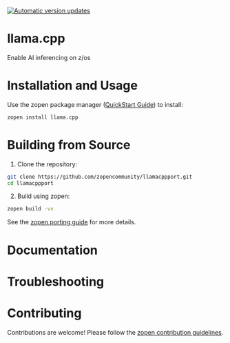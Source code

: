 [![Automatic version updates](https://github.com/zopencommunity/llama.cppport/actions/workflows/bump.yml/badge.svg)](https://github.com/ZOSOpenTools/llama.cppport/actions/workflows/bump.yml)

# llama.cpp

Enable AI inferencing on z/os

# Installation and Usage

Use the zopen package manager ([QuickStart Guide](https://zopen.community/#/Guides/QuickStart)) to install:
```bash
zopen install llama.cpp
```

# Building from Source

1. Clone the repository:
```bash
git clone https://github.com/zopencommunity/llamacppport.git
cd llamacppport
```
2. Build using zopen:
```bash
zopen build -vv
```

See the [zopen porting guide](https://zopen.community/#/Guides/Porting) for more details.

# Documentation


# Troubleshooting

# Contributing
Contributions are welcome! Please follow the [zopen contribution guidelines](https://github.com/zopencommunity/meta/blob/main/CONTRIBUTING.md).